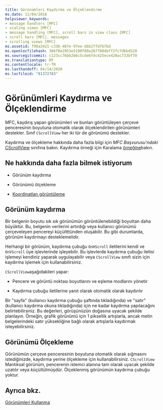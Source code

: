 ```yaml
---
title: Görünümleri Kaydırma ve Ölçeklendirme
ms.date: 11/04/2016
helpviewer_keywords:
- message handlers [MFC]
- scaling views [MFC]
- message handling [MFC], scroll bars in view class [MFC]
- scroll bars [MFC], messages
- scrolling views [MFC]
ms.assetid: f98a3421-c336-407e-97ee-dbb2ffd76fbd
ms.openlocfilehash: 366f0e2953e5190f80a2877804bff2fc7dbbd520
ms.sourcegitcommit: c123cc76bb2b6c5cde6f4c425ece420ac733bf70
ms.translationtype: MT
ms.contentlocale: tr-TR
ms.lasthandoff: 04/14/2020
ms.locfileid: "81372783"
---
```

# <a name="scrolling-and-scaling-views"></a>Görünümleri Kaydırma ve Ölçeklendirme

MFC, kaydırış yapan görünümleri ve bunları görüntüleyen çerçeve penceresinin boyutuna otomatik olarak ölçeklendirilen görünümleri destekler. Sınıf `CScrollView` her iki tür de görünümü destekler.

Kaydırma ve ölçekleme hakkında daha fazla bilgi için *MFC Başvurusu'ndaki* [CScrollView](../mfc/reference/cscrollview-class.md) sınıfına bakın. Kaydırma örneği için Karalama [örneğine](../overview/visual-cpp-samples.md)bakın.

## <a name="what-do-you-want-to-know-more-about"></a>Ne hakkında daha fazla bilmek istiyorum

- Görünüm kaydırma

- Görünümü ölçekleme

- [Koordinatları görüntüleme](/windows/win32/gdi/window-coordinate-system)

## <a name="scrolling-a-view"></a><a name="_core_scrolling_a_view"></a>Görünüm kaydırma

Bir belgenin boyutu sık sık görünümün görüntülenebildiği boyuttan daha büyüktür. Bu, belgenin verilerini artırdığı veya kullanıcı görünümü çerçeveleyen pencereyi küçültttünden oluşabilir. Bu gibi durumlarda, görünüm kaydırmayı desteklemelidir.

Herhangi bir görünüm, kaydırma çubuğu `OnHScroll` iletilerini kendi ve `OnVScroll` üye işlevlerinde işleyebilir. Bu işlevlerde kaydırma çubuğu iletisi işlemeyi kendiniz yaparak uygulayabilir veya `CScrollView` sınıfı sizin için kaydırma işlemek için kullanabilirsiniz.

`CScrollView`aşağıdakileri yapar:

- Pencere ve görüntü noktası boyutlarını ve eşleme modlarını yönetir

- Kaydırma çubuğu iletilerine yanıt olarak otomatik olarak kaydırılır

Bir "sayfa" (kullanıcı kaydırma çubuğu şaftında tıkladığında) ve "satır" (kullanıcı kaydırma okuna tıkladığında) için ne kadar kaydırma yapılacağını belirtebilirsiniz. Bu değerleri, görüşünüzün doğasına uyacak şekilde planlayın. Örneğin, grafik görünümü için 1 piksellik artışlarla, ancak metin belgelerindeki satır yüksekliğine bağlı olarak artışlarla kaydırmak isteyebilirsiniz.

## <a name="scaling-a-view"></a><a name="_core_scaling_a_view"></a>Görünümü Ölçekleme

Görünümün çerçeve penceresinin boyutuna otomatik olarak sığmasını istediğinizde, kaydırma yerine ölçekleme için kullanabilirsiniz. `CScrollView` Mantıksal görünüm, pencerenin istemci alanına tam olarak uyacak şekilde uzatılır veya küçültülmüşdür. Ölçeklenmiş görünümün kaydırma çubuğu yoktur.

## <a name="see-also"></a>Ayrıca bkz.

[Görünümleri Kullanma](../mfc/using-views.md)
